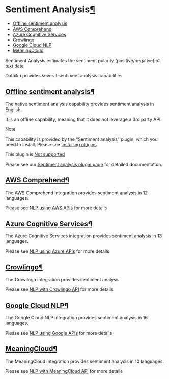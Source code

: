 Sentiment Analysis[¶](#sentiment-analysis "Permalink to this heading")
======================================================================



* [Offline sentiment analysis](#offline-sentiment-analysis)
* [AWS Comprehend](#aws-comprehend)
* [Azure Cognitive Services](#azure-cognitive-services)
* [Crowlingo](#crowlingo)
* [Google Cloud NLP](#google-cloud-nlp)
* [MeaningCloud](#meaningcloud)



Sentiment Analysis estimates the sentiment polarity (positive/negative) of text data


Dataiku provides several sentiment analysis capabilities



[Offline sentiment analysis](#id1)[¶](#offline-sentiment-analysis "Permalink to this heading")
----------------------------------------------------------------------------------------------


The native sentiment analysis capability provides sentiment analysis in English.


It is an offline capability, meaning that it does not leverage a 3rd party API.



Note


This capability is provided by the “Sentiment analysis” plugin, which you need to install. Please see [Installing plugins](../plugins/installing.html).


This plugin is [Not supported](../troubleshooting/support-tiers.html)



Please see our [Sentiment analysis plugin page](https://www.dataiku.com/product/plugins/sentiment-analysis/) for detailed documentation.




[AWS Comprehend](#id2)[¶](#aws-comprehend "Permalink to this heading")
----------------------------------------------------------------------


The AWS Comprehend integration provides sentiment analysis in 12 languages.


Please see [NLP using AWS APIs](aws-apis.html) for more details




[Azure Cognitive Services](#id3)[¶](#azure-cognitive-services "Permalink to this heading")
------------------------------------------------------------------------------------------


The Azure Cognitive Services integration provides sentiment analysis in 13 languages.


Please see [NLP using Azure APIs](azure-apis.html) for more details




[Crowlingo](#id4)[¶](#crowlingo "Permalink to this heading")
------------------------------------------------------------


The Crowlingo integration provides sentiment analysis


Please see [NLP with Crowlingo API](crowlingo-apis.html) for more details




[Google Cloud NLP](#id5)[¶](#google-cloud-nlp "Permalink to this heading")
--------------------------------------------------------------------------


The Google Cloud NLP integration provides sentiment analysis in 16 languages.


Please see [NLP using Google APIs](google-apis.html) for more details




[MeaningCloud](#id6)[¶](#meaningcloud "Permalink to this heading")
------------------------------------------------------------------


The MeaningCloud integration provides sentiment analysis in 10 languages.


Please see [NLP with MeaningCloud API](meaningcloud-apis.html) for more details